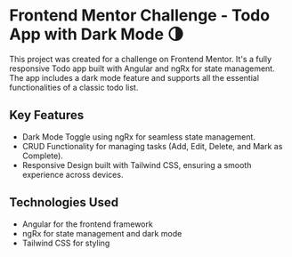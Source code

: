 # Frontend Mentor Challenge - Todo App with Dark Mode 🌗

This project was created for a challenge on Frontend Mentor. It's a fully responsive Todo app built with Angular and ngRx for state management. The app includes a dark mode feature and supports all the essential functionalities of a classic todo list.

## Key Features

- Dark Mode Toggle using ngRx for seamless state management.
- CRUD Functionality for managing tasks (Add, Edit, Delete, and Mark as Complete).
- Responsive Design built with Tailwind CSS, ensuring a smooth experience across devices.

## Technologies Used

- Angular for the frontend framework
- ngRx for state management and dark mode
- Tailwind CSS for styling


